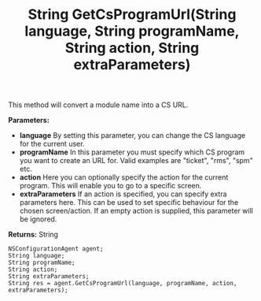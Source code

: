 ﻿---
uid: crmscript_ref_NSConfigurationAgent_GetCsProgramUrl
title: String GetCsProgramUrl(String language, String programName, String action, String extraParameters)
intellisense: NSConfigurationAgent.GetCsProgramUrl
keywords: NSConfigurationAgent, GetCsProgramUrl
so.topic: reference
---

This method will convert a module name into a CS URL.

**Parameters:**
 - **language** By setting this parameter, you can change the CS language for the current user.
 - **programName** In this parameter you must specify which CS program you want to create an URL for. Valid examples are "ticket", "rms", "spm" etc.
 - **action** Here you can optionally specify the action for the current program. This will enable you to go to a specific screen.
 - **extraParameters** If an action is specified, you can specify extra parameters here. This can be used to set specific behaviour for the chosen screen/action. If an empty action is supplied, this parameter will be ignored.

**Returns:** String

```crmscript
NSConfigurationAgent agent;
String language;
String programName;
String action;
String extraParameters;
String res = agent.GetCsProgramUrl(language, programName, action, extraParameters);
```

